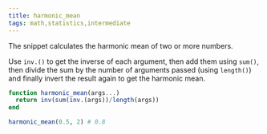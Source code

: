```yaml
---
title: harmonic_mean
tags: math,statistics,intermediate
---
```


The snippet calculates the harmonic mean of two or more numbers.

Use `inv.()` to get the inverse of each argument, then add them using `sum()`, then divide the sum by the number of arguments passed (using `length()`) and finally invert the result again to get the harmonic mean.

```jl
function harmonic_mean(args...)
  return inv(sum(inv.(args))/length(args))
end
```

```jl
harmonic_mean(0.5, 2) # 0.8
```